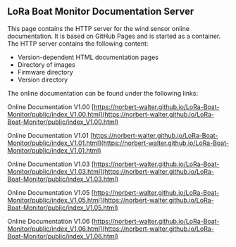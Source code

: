 ## LoRa Boat Monitor Documentation Server 

This page contains the HTTP server for the wind sensor online documentation. It is based on GitHub Pages and is started as a container. The HTTP server contains the following content:

* Version-dependent HTML documentation pages
* Directory of images
* Firmware directory
* Version directory

The online documentation can be found under the following links:

Online Documentation V1.00 [https://norbert-walter.github.io/LoRa-Boat-Monitor/public/index_V1.00.html](https://norbert-walter.github.io/LoRa-Boat-Monitor/public/index_V1.00.html)

Online Documentation V1.01 [https://norbert-walter.github.io/LoRa-Boat-Monitor/public/index_V1.01.html](https://norbert-walter.github.io/LoRa-Boat-Monitor/public/index_V1.01.html)

Online Documentation V1.03 [https://norbert-walter.github.io/LoRa-Boat-Monitor/public/index_V1.03.html](https://norbert-walter.github.io/LoRa-Boat-Monitor/public/index_V1.03.html)

Online Documentation V1.05 [https://norbert-walter.github.io/LoRa-Boat-Monitor/public/index_V1.05.html](https://norbert-walter.github.io/LoRa-Boat-Monitor/public/index_V1.05.html)

Online Documentation V1.06 [https://norbert-walter.github.io/LoRa-Boat-Monitor/public/index_V1.06.html](https://norbert-walter.github.io/LoRa-Boat-Monitor/public/index_V1.06.html)
